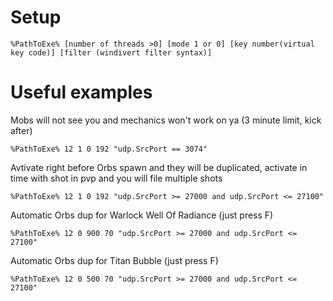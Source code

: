 # Setup #
    %PathToExe% [number of threads >0] [mode 1 or 0] [key number(virtual key code)] [filter (windivert filter syntax)]
# Useful examples #
Mobs will not see you and mechanics won't work on ya (3 minute limit, kick after)

    %PathToExe% 12 1 0 192 "udp.SrcPort == 3074"
Avtivate right before Orbs spawn and they will be duplicated, activate in time with shot in pvp and you will file multiple shots

    %PathToExe% 12 1 0 192 "udp.SrcPort >= 27000 and udp.SrcPort <= 27100"
Automatic Orbs dup for Warlock Well Of Radiance (just press F)

    %PathToExe% 12 0 900 70 "udp.SrcPort >= 27000 and udp.SrcPort <= 27100"
Automatic Orbs dup for Titan Bubble (just press F)

    %PathToExe% 12 0 500 70 "udp.SrcPort >= 27000 and udp.SrcPort <= 27100"